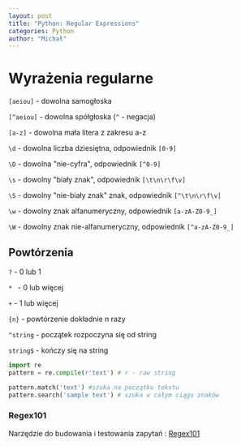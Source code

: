 ```yaml
---
layout: post
title: "Python: Regular Expressions"
categories: Python
author: "Michał"
---
```




# Wyrażenia regularne

`[aeiou]` - dowolna samogłoska

`[^aeiou]` - dowolna spółgłoska (`^` - negacja)

`[a-z]` - dowolna mała litera z zakresu a-z

`\d` - dowolna liczba dziesiętna, odpowiednik `[0-9]`

`\D` - dowolna "nie-cyfra", odpowiednik `[^0-9]`

`\s` - dowolny "biały znak", odpowiednik `[\t\n\r\f\v]`

`\S` - dowolny "nie-biały znak" znak, odpowiednik `[^\t\n\r\f\v]`

`\w` - dowolny znak alfanumeryczny, odpowiednik `[a-zA-Z0-9_]`

`\W` -  dowolny znak nie-alfanumeryczny, odpowiednik `[^a-zA-Z0-9_]`

## Powtórzenia

`?` - 0 lub 1 

`* ` - 0 lub więcej

`+` - 1 lub więcej

`{n}` - powtórzenie dokładnie n razy

`^string` - początek rozpoczyna się od string

`string$` - kończy się na string



```python
import re
pattern = re.compile(r'text') # r - raw string

pattern.match('text') #szuka na początku tekstu
pattern.search('sample text') # szuka w całym ciągu znaków
```



### Regex101

Narzędzie do budowania i testowania zapytań : [Regex101](https://regex101.com/)

